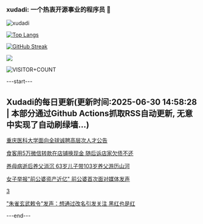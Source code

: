 ### xudadi: 一个热衷开源事业的程序员 👋

![xudadi](https://github-readme-stats-git-masterorgs-github-readme-stats-team.vercel.app/api?username=xudadi)

[![Top Langs](https://github-readme-stats.vercel.app/api/top-langs/?username=xudadi)](https://github.com/anuraghazra/github-readme-stats)

[![GitHub Streak](https://streak-stats.demolab.com?user=xudadi&locale=zh_Hans)](https://git.io/streak-stats)

![](https://raw.githubusercontent.com/xudadi/xudadi/main/assets/github-contribution-grid-snake.svg)

![VISITOR+COUNT](https://komarev.com/ghpvc/?username=xudadi&label=VISITOR+COUNT)


---start---

## Xudadi的每日更新(更新时间:2025-06-30 14:58:28 | 本部分通过Github Actions抓取RSS自动更新, 无意中实现了自动刷绿墙...)

[重庆医科大学面向全球诚聘高层次人才公告](https://www.gongkaoleida.com/article/2480661)

[食客用5万微信转款在店铺换现金 随后诉店家欠债不还](https://m.163.com/news/article/K37T4F5M05561G0D.html)

[养母病逝后养父消沉 63岁儿子带103岁养父游历山河](https://m.163.com/news/article/K38N7BVF053469LG.html)

[女子举报"前公婆资产近亿" 前公婆首次面对媒体发声](https://m.163.com/news/article/K380743I0514D3UH.html)

[3](https://m.163.com/touch/news/sub/domestic)

["朱雀玄武敕令"发声：想通过改名引发关注 黑红也是红](https://m.163.com/news/article/K38H3B1S053469M5.html)

---end---

